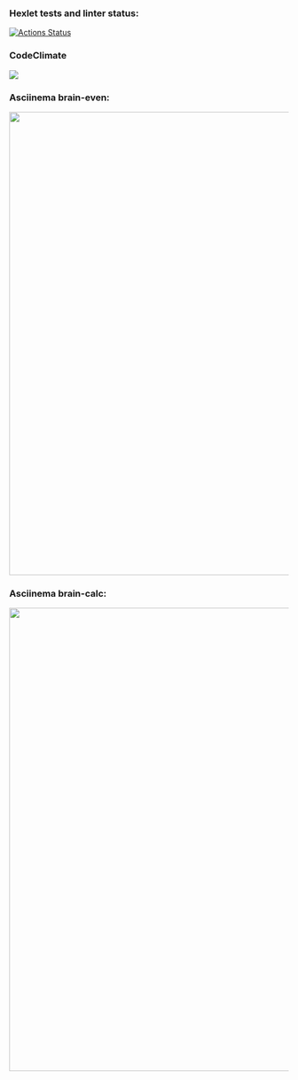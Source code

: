 ### Hexlet tests and linter status:
[![Actions Status](https://github.com/Brdm73/python-project-49/workflows/hexlet-check/badge.svg)](https://github.com/Brdm73/python-project-49/actions)

### CodeClimate
<a href="https://codeclimate.com/github/Brdm73/python-project-49/maintainability"><img src="https://api.codeclimate.com/v1/badges/eb9eb9b853127994d518/maintainability" /></a>

### Asciinema brain-even:
<a href="https://asciinema.org/a/P6MbHoV9gYrySZGt6r5YKjndk"><img src="https://asciinema.org/a/14.png" width="836"/></a>

### Asciinema brain-calc:
<a href="https://asciinema.org/a/G5EgYhsRMUdRKv6fsceNTYk3T"><img src="https://asciinema.org/a/14.png" width="836"/></a>
